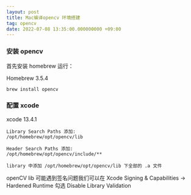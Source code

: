 ```yaml
---
layout: post
title: Mac编译opencv 环境搭建
tag: opencv
date: 2022-07-08 13:35:00.000000000 +09:00
---
```


### 安装 opencv

首先安装 homebrew 运行：

Homebrew 3.5.4

```
brew install opencv
```

### 配置 xcode

xcode 13.4.1

```
Library Search Paths 添加:
/opt/homebrew/opt/opencv/lib

Header Search Paths 添加:
/opt/homebrew/opt/opencv/include/**

library 中添加 /opt/homebrew/opt/opencv/lib 下全部的 .a 文件
```

openCV lib 可能遇到签名问题我们可以在 Xcode Signing & Capabilities -> Hardened Runtime 勾选 Disable Library Validation
